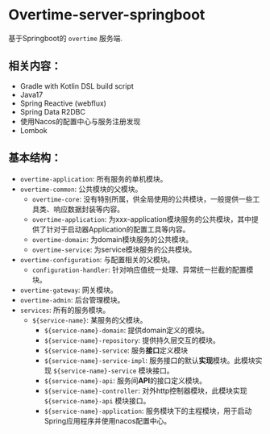 # Overtime-server-springboot

基于Springboot的 `overtime` 服务端.

## 相关内容：

- Gradle with Kotlin DSL build script
- Java17
- Spring Reactive (webflux)
- Spring Data R2DBC
- 使用Nacos的配置中心与服务注册发现
- Lombok

## 基本结构：

- `overtime-application`: 所有服务的单机模块。
- `overtime-common`: 公共模块的父模块。
    - `overtime-core`: 没有特别所属，供全局使用的公共模块，一般提供一些工具类、响应数据封装等内容。
    - `overtime-application`: 为xxx-application模块服务的公共模块，其中提供了针对于启动器Application的配置工具等内容。
    - `overtime-domain`: 为domain模块服务的公共模块。
    - `overtime-service`: 为service模块服务的公共模块。
- `overtime-configuration`: 与配置相关的父模块。
    - `configuration-handler`: 针对响应值统一处理、异常统一拦截的配置模块。
- `overtime-gateway`: 网关模块。
- `overtime-admin`: 后台管理模块。
- `services`: 所有的服务模块。
    - `${service-name}`: 某服务的父模块。
        - `${service-name}-domain`: 提供domain定义的模块。
        - `${service-name}-repository`: 提供持久层交互的模块。
        - `${service-name}-service`: 服务**接口**定义模块
        - `${service-name}-service-impl`: 服务接口的默认**实现**模块。此模块实现 `${service-name}-service` 模块接口。
        - `${service-name}-api`: 服务间**API**的接口定义模块。
        - `${service-name}-controller`: 对外http控制器模块，此模块实现 `${service-name}-api` 模块接口。
        - `${service-name}-application`: 服务模块下的主程模块，用于启动Spring应用程序并使用nacos配置中心。

